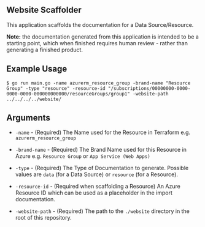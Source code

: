 ## Website Scaffolder

This application scaffolds the documentation for a Data Source/Resource.

**Note:** the documentation generated from this application is intended to be a starting point, which when finished requires human review - rather than generating a finished product. 

## Example Usage

```
$ go run main.go -name azurerm_resource_group -brand-name "Resource Group" -type "resource" -resource-id "/subscriptions/00000000-0000-0000-0000-000000000000/resourceGroups/group1" -website-path ../../../../website/
```

## Arguments

* `-name` - (Required) The Name used for the Resource in Terraform e.g. `azurerm_resource_group`

* `-brand-name` - (Required) The Brand Name used for this Resource in Azure e.g. `Resource Group` or `App Service (Web Apps)`

* `-type` - (Required) The Type of Documentation to generate. Possible values are `data` (for a Data Source) or `resource` (for a Resource).

* `-resource-id` - (Required when scaffolding a Resource) An Azure Resource ID which can be used as a placeholder in the import documentation.

* `-website-path` - (Required) The path to the `./website` directory in the root of this repository.
